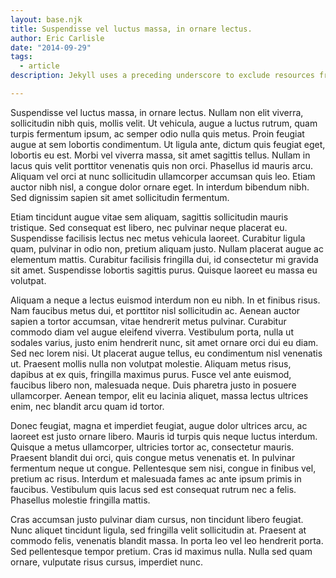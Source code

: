 ```yaml
---
layout: base.njk
title: Suspendisse vel luctus massa, in ornare lectus.
author: Eric Carlisle
date: "2014-09-29"
tags: 
  - article
description: Jekyll uses a preceding underscore to exclude resources from a site build. This article explains how to prevent performance drops by files added by package managers.

---
```

Suspendisse vel luctus massa, in ornare lectus. Nullam non elit viverra, sollicitudin nibh quis, mollis velit. Ut vehicula, augue a luctus rutrum, quam turpis fermentum ipsum, ac semper odio nulla quis metus. Proin feugiat augue at sem lobortis condimentum. Ut ligula ante, dictum quis feugiat eget, lobortis eu est. Morbi vel viverra massa, sit amet sagittis tellus. Nullam in lacus quis velit porttitor venenatis quis non orci. Phasellus id mauris arcu. Aliquam vel orci at nunc sollicitudin ullamcorper accumsan quis leo. Etiam auctor nibh nisl, a congue dolor ornare eget. In interdum bibendum nibh. Sed dignissim sapien sit amet sollicitudin fermentum.
<!-- excerpt -->
Etiam tincidunt augue vitae sem aliquam, sagittis sollicitudin mauris tristique. Sed consequat est libero, nec pulvinar neque placerat eu. Suspendisse facilisis lectus nec metus vehicula laoreet. Curabitur ligula quam, pulvinar in odio non, pretium aliquam justo. Nullam placerat augue ac elementum mattis. Curabitur facilisis fringilla dui, id consectetur mi gravida sit amet. Suspendisse lobortis sagittis purus. Quisque laoreet eu massa eu volutpat.

Aliquam a neque a lectus euismod interdum non eu nibh. In et finibus risus. Nam faucibus metus dui, et porttitor nisl sollicitudin ac. Aenean auctor sapien a tortor accumsan, vitae hendrerit metus pulvinar. Curabitur commodo diam vel augue eleifend viverra. Vestibulum porta, nulla ut sodales varius, justo enim hendrerit nunc, sit amet ornare orci dui eu diam. Sed nec lorem nisi. Ut placerat augue tellus, eu condimentum nisl venenatis ut. Praesent mollis nulla non volutpat molestie. Aliquam metus risus, dapibus at ex quis, fringilla maximus purus. Fusce vel ante euismod, faucibus libero non, malesuada neque. Duis pharetra justo in posuere ullamcorper. Aenean tempor, elit eu lacinia aliquet, massa lectus ultrices enim, nec blandit arcu quam id tortor.

Donec feugiat, magna et imperdiet feugiat, augue dolor ultrices arcu, ac laoreet est justo ornare libero. Mauris id turpis quis neque luctus interdum. Quisque a metus ullamcorper, ultricies tortor ac, consectetur mauris. Praesent blandit dui orci, quis congue metus venenatis et. In pulvinar fermentum neque ut congue. Pellentesque sem nisi, congue in finibus vel, pretium ac risus. Interdum et malesuada fames ac ante ipsum primis in faucibus. Vestibulum quis lacus sed est consequat rutrum nec a felis. Phasellus molestie fringilla mattis.

Cras accumsan justo pulvinar diam cursus, non tincidunt libero feugiat. Nunc aliquet tincidunt ligula, sed fringilla velit sollicitudin at. Praesent at commodo felis, venenatis blandit massa. In porta leo vel leo hendrerit porta. Sed pellentesque tempor pretium. Cras id maximus nulla. Nulla sed quam ornare, vulputate risus cursus, imperdiet nunc.
